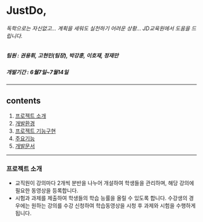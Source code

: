 # JustDo, 
###### 독학으로는 자신없고... 계획을 세워도 실천하기 어려운 상황... JD교육원에서 도움을 드립니다.
##### 팀원 : 권용휘, 고현민(팀장), 박강훈, 이호재, 정재만
##### 개발기간 : 6월7일~7월14일
---
## contents
1. [프로젝트 소개](#프로젝트-소개)
2. [개발환경](#개발환경)
3. [프로젝트 기능구현](#프로젝트-기능구현)
4. [주요기능](#주요기능)
5. [개발문서](#개발문서)
---
### 프로젝트 소개
- 교직원이 강의마다  2개씩 분반을 나누어 개설하여 학생들을 관리하며, 해당 강의에 필요한 동영상을 등록합니다. 
- 시험과 과제를 제출하여 학생들의 학습 능률을 올릴 수 있도록 합니다. 수강생의 경우에는 원하는 강의를 수강 신청하여 학습동영상을 시청 후 과제와 시험을 수행하게 됩니다.
